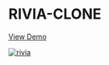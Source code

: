 # RIVIA-CLONE
<a href="https://silly-golick-1f41b2.netlify.com/">
View Demo

<img src="https://i.ibb.co/jvRmsxd/rivia.jpg" alt="rivia" border="0"></a>
